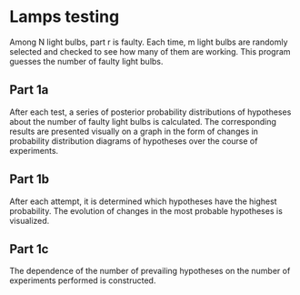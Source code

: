 # Lamps testing
        
Among N light bulbs, part r is faulty. Each time, m light bulbs are randomly selected and checked to see how many of them are working. This program guesses the number of faulty light bulbs. 
        
## Part 1a
After each test, a series of posterior probability distributions of hypotheses about the number of faulty light bulbs is calculated. The corresponding results are presented visually on a graph in the form of changes in probability distribution diagrams of hypotheses over the course of experiments.
      
## Part 1b
After each attempt, it is determined which hypotheses have the highest probability. The evolution of changes in the most probable hypotheses is visualized.
        
## Part 1c
The dependence of the number of prevailing hypotheses on the number of experiments performed is constructed.
